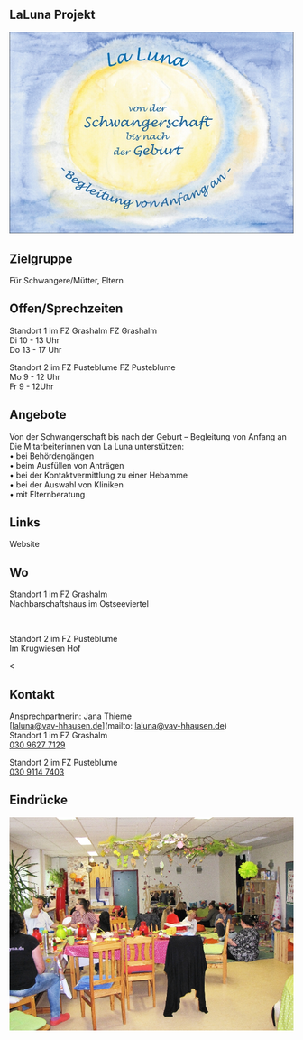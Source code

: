 ## LaLuna Projekt

<img id="topmedia" src="/Familienzentren/images/LaLuna/Logo.jpg" />

## Zielgruppe
Für Schwangere/Mütter, Eltern

## Offen/Sprechzeiten
Standort 1 im FZ Grashalm <a class="https://www.hsh4you.de/Familienzentren/Grashalm.html">FZ Grashalm</a><br>
Di 10 - 13 Uhr<br>
Do 13 - 17 Uhr<br>

Standort 2 im FZ Pusteblume <a class="https://www.hsh4you.de/Familienzentren/Pusteblume.html">FZ Pusteblume</a><br>
Mo 9 - 12 Uhr<br>
Fr 9 - 12Uhr<br>

## Angebote
Von der Schwangerschaft bis nach der Geburt – Begleitung von Anfang an<br>
Die Mitarbeiterinnen von La Luna unterstützen: <br>
•	bei Behördengängen<br>
•	beim Ausfüllen von Anträgen<br>
•	bei der Kontaktvermittlung zu einer Hebamme<br>
•	bei der Auswahl von Kliniken<br>
•	mit Elternberatung<br>

## Links
<a class="http://www.vav-hhausen.de/La-Luna/luna-start.html">Website</a>

## Wo
Standort 1 im FZ Grashalm<br>
Nachbarschaftshaus im Ostseeviertel<br>
<div id="gmap"></div>
<script>window.onload = showMap('Ribnitzer Str. 1 b, 13051 Berlin', 0, 'gmap_mini')</script>
<br>

Standort 2 im FZ Pusteblume<br>
Im Krugwiesen Hof<br>
<div id="gmap"></div>
<script>window.onload = showMap('Wartiner Straße 75, 13059 Berlin', 0, 'gmap_mini')</script><

## Kontakt
Ansprechpartnerin: Jana Thieme<br>
[laluna@vav-hhausen.de](mailto: laluna@vav-hhausen.de)<br>
Standort 1 im FZ Grashalm<br>
<a href="tel:+493096277129">030 9627 7129</a><br>

Standort 2 im FZ Pusteblume<br>
<a href="tel:+493091147403">030 9114 7403</a><br>

## Eindrücke
<div class="mediacontainer">
    <img src="/Familienzentren/images/LaLuna/1.jpg" />
</div>
